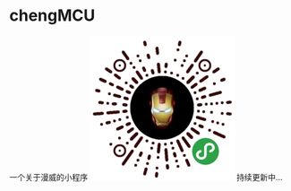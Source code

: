 # chengMCU
一个关于漫威的小程序
![Image text](https://raw.githubusercontent.com/chengCCCCC/WeChat/master/QR/gh_64ef3bf3c9f3_258.jpg)
持续更新中...
